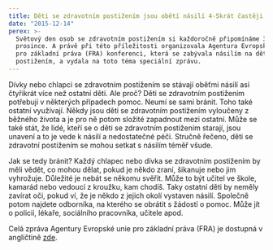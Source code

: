 ```yaml
---
title: Děti se zdravotním postižením jsou obětí násilí 4-5krát častěji než ostatní
date: "2015-12-14"
perex: >-
  Světový den osob se zdravotním postižením si každoročně připomínáme 3.
  prosince. A právě při této příležitosti organizovala Agentura Evropské unie
  pro základní práva (FRA) konferenci, která se zabývala násilím na dětech s
  postižením, a vydala na toto téma speciální zprávu.
---
```




Dívky nebo chlapci se zdravotním postižením
se stávají oběťmi násilí asi čtyřikrát více než ostatní děti. Ale proč? Děti se
zdravotním postižením potřebují v některých případech pomoc. Neumí se
sami bránit. Toho také ostatní využívají. Někdy jsou děti se zdravotním postižením
vyloučeny z běžného života a je pro ně potom složité zapadnout mezi ostatní.
Může se také stát, že lidé, kteří se o děti se zdravotním postižením starají,
jsou unavení a to je vede k násilí a nedostatečné péči.  Stručně řečeno, děti se zdravotní postižením
se mohou setkat s násilím téměř všude.




Jak se tedy bránit? Každý chlapec nebo
dívka se zdravotním postižením by měli vědět, co mohou dělat, pokud je
někdo zraní, šikanuje nebo jim vyhrožuje. Důležité je nebát se někomu svěřit.
Může to být učitel ve škole, kamarád nebo vedoucí z kroužku, kam chodíš.
Taky ostatní děti by neměly zavírat oči, pokud ví, že je někdo z jejich
okolí vystaven násilí. Společně potom najdete odborníka, na kterého se obrátit s žádostí
o pomoc. Může jít o policii, lékaře, sociálního pracovníka, učitele apod. 




Celá zpráva Agentury Evropské unie pro
základní práva (FRA) je dostupná v angličtině [zde](http://fra.europa.eu/en/publication/2015/children-disabilities-violence?_cldee=cG9sYWtAb2NocmFuY2UuY3o%3d&amp;urlid=0).



